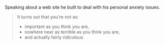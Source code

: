 <!--
.. title: Paul Ford on Hubris vs. Humility
.. slug: paul_ford
.. date: 2015-01-23 04:26:00 UTC
.. tags: hubris, humility
.. category:
.. link: 
.. description: Cannot remember original source.  I originally posted this to Google+ back in 2015.
.. type: text
-->


Speaking about a web site he built to deal with his personal anxiety issues.  
> It turns out that you're not as:  
> - important as you think you are,  
> - nowhere near as terrible as you think you are,  
> - and actually fairly ridiculous 

